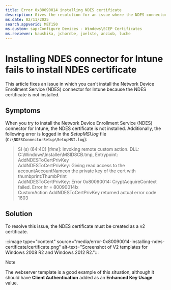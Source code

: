 ```yaml
---
title: Error 0x80090014 installing NDES certificate
description: Gives the resolution for an issue where the NDES connector for Microsoft Intune fails to install because the NDES certificate isn't installed.
ms.date: 02/11/2025
search.appverid: MET150
ms.custom: sap:Configure Devices - Windows\SCEP Certificates
ms.reviewer: kaushika, jchornbe, joelste, anziob, luche
---
```

# Installing NDES connector for Intune fails to install NDES certificate

This article fixes an issue in which you can't install the Network Device Enrollment Service (NDES) connector for Intune because the NDES certificate is not installed.

## Symptoms

When you try to install the Network Device Enrollment Service (NDES) connector for Intune, the NDES certificate is not installed. Additionally, the following error is logged in the *SetupMSI.log* file (`C:\NDESConnectorSetup\SetupMSI.log`):

> SI (s) (64:4C) [*time*]: Invoking remote custom action. DLL: C:\Windows\Installer\MSID8CB.tmp, Entrypoint: AddNDESToCertPrivKey  
> AddNDESToCertPrivKey: Giving read access to the accountAccountNameon the private key of the cert with thumbprint:ThumbPrint  
> AddNDESToCertPrivKey: Error 0x80090014: CryptAcquireContext failed. Error hr = 80090014lx  
> CustomAction AddNDESToCertPrivKey returned actual error code 1603

## Solution

To resolve this issue, the NDES certificate must be created as a v2 certificate.

:::image type="content" source="media/error-0x80090014-installing-ndes-certificate/certificate.png" alt-text="Screenshot of V2 templates for Windows 2008 R2 and Windows 2012 R2.":::

> [!NOTE]
> The webserver template is a good example of this situation, although it should have **Client Authentication** added as an **Enhanced Key Usage** value.
